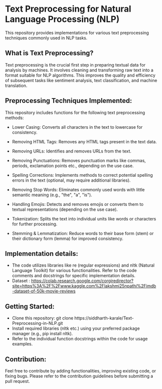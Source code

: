 # Text Preprocessing for Natural Language Processing (NLP)

This repository provides implementations for various text preprocessing techniques commonly used in NLP tasks.

## What is Text Preprocessing?
Text preprocessing is the crucial first step in preparing textual data for analysis by machines. It involves cleaning and transforming raw text into a format suitable for NLP algorithms. This improves the quality and efficiency of subsequent tasks like sentiment analysis, text classification, and machine translation.

## Preprocessing Techniques Implemented:
This repository includes functions for the following text preprocessing methods:

* Lower Casing: Converts all characters in the text to lowercase for consistency.

* Removing HTML Tags: Removes any HTML tags present in the text data.

* Removing URLs: Identifies and removes URLs from the text.

* Removing Punctuations: Removes punctuation marks like commas, periods, exclamation points etc., depending on the use case.

* Spelling Corrections: Implements methods to correct potential spelling errors in the text (optional, may require additional libraries).

* Removing Stop Words: Eliminates commonly used words with little semantic meaning (e.g., "the", "a", "is").

* Handling Emojis: Detects and removes emojis or converts them to textual representations (depending on the use case).

* Tokenization: Splits the text into individual units like words or characters for further processing.

* Stemming & Lemmatization: Reduce words to their base form (stem) or their dictionary form (lemma) for improved consistency.

## Implementation details:
* The code utilizes libraries like re (regular expressions) and nltk (Natural Language Toolkit) for various functionalities. Refer to the code comments and docstrings for specific implementation details.
* Dataset : https://colab.research.google.com/corgiredirector?site=https%3A%2F%2Fwww.kaggle.com%2Flakshmi25npathi%2Fimdb-dataset-of-50k-movie-reviews

## Getting Started:
* Clone this repository: git clone https://siddharth-karale/Text-Preprocessing-in-NLP.git
* Install required libraries (nltk etc.) using your preferred package manager (e.g., pip install nltk).
* Refer to the individual function docstrings within the code for usage examples.
## Contribution:
Feel free to contribute by adding functionalities, improving existing code, or fixing bugs. Please refer to the contribution guidelines before submitting a pull request.

